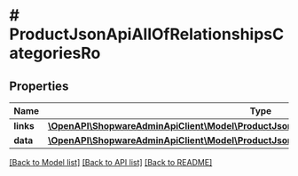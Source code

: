 # # ProductJsonApiAllOfRelationshipsCategoriesRo

## Properties

Name | Type | Description | Notes
------------ | ------------- | ------------- | -------------
**links** | [**\OpenAPI\ShopwareAdminApiClient\Model\ProductJsonApiAllOfRelationshipsCategoriesRoLinks**](ProductJsonApiAllOfRelationshipsCategoriesRoLinks.md) |  | [optional]
**data** | [**\OpenAPI\ShopwareAdminApiClient\Model\ProductJsonApiAllOfRelationshipsCategoriesRoData[]**](ProductJsonApiAllOfRelationshipsCategoriesRoData.md) |  | [optional]

[[Back to Model list]](../../README.md#models) [[Back to API list]](../../README.md#endpoints) [[Back to README]](../../README.md)

